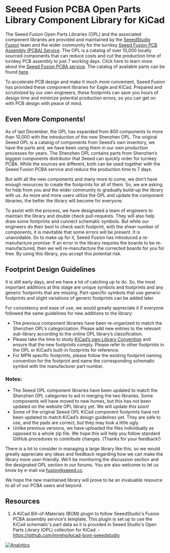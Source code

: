 # Seeed Fusion PCBA Open Parts Library Component Library for KiCad

The Seeed Fusion Open Parts Libraries (OPL) and the associated component libraries are provided and maintained by the [SeeedStudio Fusion](https://www.seeedstudio.com/fusion.html) team and the wider community for the turnkey [Seeed Fusion PCB Assembly (PCBA) Service](https://www.seeedstudio.com/prototype-pcb-assembly.html). The OPL is a catalog of over 10,000 locally sourced components that can reduce costs and cut the production time of turnkey PCB assembly to just 7 working days. Click here to learn more about the [Seeed Fusion PCBA service](https://www.seeedstudio.com/fusion.html). The catalog of available parts can be found [here](https://www.seeedstudio.com/opl.html).

To accelerate PCB design and make it much more convenient, Seeed Fusion has provided these component libraries for Eagle and KiCad. Prepared and scrutinized by our own engineers, these footprints can save you hours of design time and minimize potential production errors, so you can get on with PCB design with peace of mind. 

## Even More Components!
As of last December, the OPL has expanded from 800 components to more than 10,000 with the introduction of the new Shenzhen OPL. The original Seeed OPL is a catalog of components from Seeed’s own inventory, we have the parts and, we have been using them in our own production processes for years. The Shenzhen OPL contains parts from Shenzhen’s biggest components distributor that Seeed can quickly order for turnkey PCBA. While the sources are different, both can be used together with the Seeed Fusion PCBA service and reduce the production time to 7 days.

But with all the new components and many more to come, we don’t have enough resources to create the footprints for all of them. So, we are asking for help from you and the wider community to gradually build-up the library with us. As more and more users utilize the OPL and update the component libraries, the better the library will become for everyone. 

To assist with the process, we have designated a team of engineers to maintain the library and double check pull-requests. They will also help draw some footprints and connect schematic symbols. But while our engineers do their best to check each footprint, with the sheer number of components, it is inevitable that some errors will be present. It is unavoidable. So to make up for it, Seeed Fusion has introduced a re-manufacture promise: If an error in the library requires the boards to be re-manufactured, then we will re-manufacture the corrected boards for you for free. By using this library, you accept this potential risk.

## Footprint Design Guidelines
It is still early days, and we have a lot of catching up to do. So, the most important additions at this stage are unique symbols and footprints and any generic footprints that are missing. Part-specific symbols that use generic footprints and slight variations of generic footprints can be added later.

For consistency and ease of use, we would greatly appreciate it if everyone followed the same guidelines for new additions to the library:

-	The previous component libraries have been re-organized to match the Shenzhen OPL’s categorization. Please add new entries to the relevant sub-library according to the online OPL library’s classification.
-	Please take the time to study [KiCad’s own Library Convention](http://kicad-pcb.org/libraries/klc/) and ensure that the new footprints comply. Please refer to other footprints in the OPL or KiCad’s built-in footprints for reference. 
-	For MPN specific footprints, please follow the existing footprint naming convention for the footprint and name the corresponding schematic symbol with the manufacturer part number.

### Notes:
-	The Seeed OPL component libraries have been updated to match the Shenzhen OPL categories to aid in merging the two libraries. Some components will have moved to new homes, but this has not been updated on the website OPL library yet. We will update this soon!
-	Some of the original Seeed OPL KiCad component footprints have not been updated to match KiCad’s design guidelines yet. They are safe to use, and the pads are correct, but they may look a little ugly.
-	Unlike previous versions, we have uploaded the files individually as opposed to a whole zip file. We hope this will help you follow standard GitHub procedures to contribute changes. (Thanks for your feedback!)

There is a lot to consider in managing a large library like this, so we would greatly appreciate any ideas and feedback regarding how we can make the library more user-friendly. We’ll be monitoring the discussion section and the designated OPL section in our forums. You are also welcome to let us know by e-mail via fusion@seeed.cc.

We hope the new maintained library will prove to be an invaluable resource to all of our PCBA users and beyond.

## Resources
1. A KiCad Bill-of-Materials (BOM) plugin to follow SeeedStudio's Fusion PCBA assembly service's template, This plugin is set up to use the KiCad schematic's part data as it is provided in Seeed Studio's Open Parts Library (OPL) collection for KiCad. - https://github.com/imrehg/kicad-bom-seeedstudio


[![Analytics](https://ga-beacon.appspot.com/UA-46589105-3/OPL_Kicad_Library)](https://github.com/igrigorik/ga-beacon)
